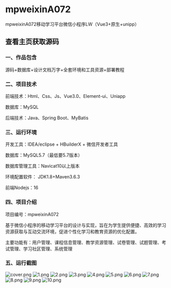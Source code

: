 # mpweixinA072
mpweixinA072移动学习平台微信小程序LW（Vue3+原生+unipp）
 
## 查看主页获取源码


### 一、作品包含

源码+数据库+设计文档万字+全套环境和工具资源+部署教程

### 二、项目技术

前端技术：Html、Css、Js、Vue3.0、Element-ui、Uniapp

数据库：MySQL

后端技术：Java、Spring Boot、MyBatis

  

### 三、运行环境

开发工具：IDEA/eclipse + HBuilderX + 微信开发者工具

数据库：MySQL5.7（最低要5.7版本）

数据库管理工具：Navicat10以上版本

环境配置软件： JDK1.8+Maven3.6.3

前端Nodejs：16


### 四、项目介绍
项目编号：mpweixinA072

基于微信小程序的移动学习平台的设计与实现，旨在为学生提供便捷、高效的学习资源获取与互动交流环境，促进个性化学习和教育资源的优化配置。

主要功能有：用户管理、课程信息管理、教学资源管理、试卷管理、试题管理、考试管理、学习社区管理、系统管理

### 五、运行截图

![cover.png](./cover.png)
![1.png](./1.png)
![2.png](./2.png)
![3.png](./3.png)
![4.png](./4.png)
![5.png](./5.png)
![6.png](./6.png)
![7.png](./7.png)
![8.png](./8.png)
![9.png](./9.png)
![10.png](./10.png)




  
